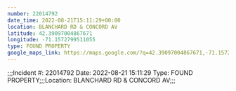 ```yaml
---
number: 22014792
date_time: 2022-08-21T15:11:29+00:00
location: BLANCHARD RD & CONCORD AV
latitude: 42.39097004867671
longitude: -71.1572799511055
type: FOUND PROPERTY
google_maps_link: https://maps.google.com/?q=42.39097004867671,-71.1572799511055
---
```


;;;Incident #: 22014792  Date: 2022-08-21 15:11:29   Type: FOUND PROPERTY;;;Location: BLANCHARD RD & CONCORD AV;;;
